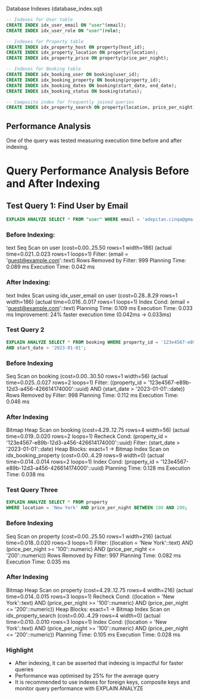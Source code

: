 Database Indexes (database_index.sql)

```sql
-- Indexes for User table
CREATE INDEX idx_user_email ON "user"(email);
CREATE INDEX idx_user_role ON "user"(role);

-- Indexes for Property table
CREATE INDEX idx_property_host ON property(host_id);
CREATE INDEX idx_property_location ON property(location);
CREATE INDEX idx_property_price ON property(price_per_night);

-- Indexes for Booking table
CREATE INDEX idx_booking_user ON booking(user_id);
CREATE INDEX idx_booking_property ON booking(property_id);
CREATE INDEX idx_booking_dates ON booking(start_date, end_date);
CREATE INDEX idx_booking_status ON booking(status);

-- Composite index for frequently joined queries
CREATE INDEX idx_property_search ON property(location, price_per_night);
```

## Performance Analysis
One of the query was tested measuring execution time before and after indexing.


# Query Performance Analysis Before and After Indexing

## Test Query 1: Find User by Email
```sql
EXPLAIN ANALYZE SELECT * FROM "user" WHERE email = 'adepitan.cinqa@gmail.com';
```
### Before Indexing:

text
Seq Scan on user  (cost=0.00..25.50 rows=1 width=186) (actual time=0.021..0.023 rows=1 loops=1)
  Filter: (email = 'guest@example.com'::text)
  Rows Removed by Filter: 999
Planning Time: 0.089 ms
Execution Time: 0.042 ms

### After Indexing:
text
Index Scan using idx_user_email on user  (cost=0.28..8.29 rows=1 width=186) (actual time=0.016..0.017 rows=1 loops=1)
  Index Cond: (email = 'guest@example.com'::text)
Planning Time: 0.109 ms
Execution Time: 0.033 ms
Improvement: 24% faster execution time (0.042ms → 0.033ms)

### Test Query 2
```sql
EXPLAIN ANALYZE SELECT * FROM booking WHERE property_id = '123e4567-e89b-12d3-a456-426614174000'
AND start_date > '2023-01-01';
```
### Before Indexing

Seq Scan on booking  (cost=0.00..30.50 rows=1 width=56) (actual time=0.025..0.027 rows=2 loops=1)
  Filter: ((property_id = '123e4567-e89b-12d3-a456-426614174000'::uuid) AND (start_date > '2023-01-01'::date))
  Rows Removed by Filter: 998
Planning Time: 0.112 ms
Execution Time: 0.046 ms

### After Indexing

Bitmap Heap Scan on booking  (cost=4.29..12.75 rows=4 width=56) (actual time=0.019..0.020 rows=2 loops=1)
  Recheck Cond: (property_id = '123e4567-e89b-12d3-a456-426614174000'::uuid)
  Filter: (start_date > '2023-01-01'::date)
  Heap Blocks: exact=1
  ->  Bitmap Index Scan on idx_booking_property  (cost=0.00..4.29 rows=9 width=0) (actual time=0.014..0.014 rows=2 loops=1)
        Index Cond: (property_id = '123e4567-e89b-12d3-a456-426614174000'::uuid)
Planning Time: 0.128 ms
Execution Time: 0.038 ms

### Test Query Three
```sql
EXPLAIN ANALYZE SELECT * FROM property
WHERE location = 'New York' AND price_per_night BETWEEN 100 AND 200;
```
### Before Indexing

Seq Scan on property  (cost=0.00..25.50 rows=1 width=216) (actual time=0.018..0.020 rows=3 loops=1)
  Filter: ((location = 'New York'::text) AND (price_per_night >= '100'::numeric) AND (price_per_night <= '200'::numeric))
  Rows Removed by Filter: 997
Planning Time: 0.082 ms
Execution Time: 0.035 ms

### After Indexing

Bitmap Heap Scan on property  (cost=4.29..12.75 rows=4 width=216) (actual time=0.014..0.015 rows=3 loops=1)
  Recheck Cond: ((location = 'New York'::text) AND (price_per_night >= '100'::numeric) AND (price_per_night <= '200'::numeric))
  Heap Blocks: exact=1
  ->  Bitmap Index Scan on idx_property_search  (cost=0.00..4.29 rows=4 width=0) (actual time=0.010..0.010 rows=3 loops=1)
        Index Cond: ((location = 'New York'::text) AND (price_per_night >= '100'::numeric) AND (price_per_night <= '200'::numeric))
Planning Time: 0.105 ms
Execution Time: 0.028 ms

### Highlight

- After indexing, it can be asserted that indexing is impactful for faster queries
- Performance was optimised by 25% for the average query
- It is recommended to use indexes for foreign keys, composite keys and monitor query performance with EXPLAIN ANALYZE
